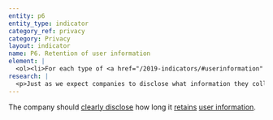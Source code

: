 ```yaml
---
entity: p6
entity_type: indicator
category_ref: privacy
category: Privacy
layout: indicator
name: P6. Retention of user information
element: | 
  <ol><li>For each type of <a href="/2019-indicators/#userinformation" target="_blank" rel="noopener">user information</a> the company collects, does the company <a href="/2019-indicators/#clearlydisclose" target="_blank" rel="noopener">clearly disclose</a> how long it <a href="/2019-indicators/#retain" target="_blank" rel="noopener">retains</a> that user information?</li><li>Does the company <a href="/2019-indicators/#clearlydisclose" target="_blank" rel="noopener">clearly disclose</a> what <a href="/2019-indicators/#deidentified" target="_blank" rel="noopener">de-identified</a> <a href="/2019-indicators/#userinformation" target="_blank" rel="noopener">user information</a> it retains?</li><li>Does the company <a href="/2019-indicators/#clearlydisclose" target="_blank" rel="noopener">clearly disclose</a> the process for <a href="/2019-indicators/#deidentified" target="_blank" rel="noopener">de-identifying</a> <a href="/2019-indicators/#userinformation" target="_blank" rel="noopener">user information</a>?</li><li>Does the company <a href="/2019-indicators/#clearlydisclose" target="_blank" rel="noopener">clearly disclose</a> that it deletes all <a href="/2019-indicators/#userinformation" target="_blank" rel="noopener">user information</a> after users terminate their account?</li><li>Does the company <a href="/2019-indicators/#clearlydisclose" target="_blank" rel="noopener">clearly disclose</a> the time frame in which it will delete <a href="/2019-indicators/#userinformation" target="_blank" rel="noopener">user information</a> after users terminate their account?</li><li>(For <a href="/2019-indicators/#mobile" target="_blank" rel="noopener">mobile ecosystems</a>): Does the company <a href="/2019-indicators/#clearlydisclose" target="_blank" rel="noopener">clearly disclose</a> that it evaluates whether the privacy policies of third-party <a href="/2019-indicators/#app" target="_blank" rel="noopener">apps</a> made available through its <a href="/2019-indicators/#appstore" target="_blank" rel="noopener">app store</a> disclose how long they retain <a href="/2019-indicators/#userinformation" target="_blank" rel="noopener">user information</a>?</li><li>(For <a href="/2019-indicators/#mobile" target="_blank" rel="noopener">mobile ecosystems</a>): Does the company <a href="/2019-indicators/#clearlydisclose" target="_blank" rel="noopener">clearly disclose</a> that it evaluates whether the privacy policies of third-party<a href="/2019-indicators/#app" target="_blank" rel="noopener"> apps </a>made available through its <a href="/2019-indicators/#appstore" target="_blank" rel="noopener">app store</a> state that all user information is deleted when users terminate their accounts or delete the app?</li></ol>
research: | 
  <p>Just as we expect companies to disclose what information they collect and share about us,&nbsp;we also expect companies to clearly disclose for how long they retain it and the extent to which they remove identifiers from user information they store. In addition, users should also be able to understand what happens to their information when they delete their accounts. In some cases, laws or regulations may require companies to retain certain information for a given period of time. In these cases, companies should clearly disclose these regulations to users. Companies that choose to retain user information for extended periods of time should also take steps to ensure that data is not tied to a specific user.&nbsp;Acknowledging the ongoing debates about the efficacy of de-identification processes, and the growing sophistication around re-identification practices, we still consider de-identification a positive step that companies can take to protect the privacy of their users.</p><p>In addition, if companies collect multiple types of information, we expect them to clearly disclose for how long they retain&nbsp;<em>each type of information</em>. For mobile ecosystems, we expect companies to disclose whether the privacy policies of the apps that are available in their app store state how long the app retains user information and whether all user information is deleted if users terminate or delete the app.</p><p><strong>Potential Sources:</strong></p><ul><li>Company privacy policy</li><li>Company webpage or section on data protection or data collection</li></ul>
---
```

The company should [clearly disclose](/2019-indicators/#clearlydisclose) how long it [retains](/2019-indicators/#retain) [user information](/2019-indicators/#userinformation).